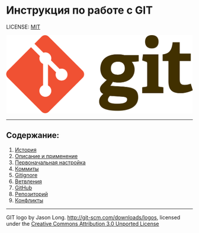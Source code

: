 # Инструкция по работе с GIT

LICENSE: [MIT](./license.md)

![упс, здесь должно было быть git logo, но что-то пошло не так](2560px-Git-logo.png)

___
## Содержание:
1. [История](history.md)
2. [Описание и применение](application.md)
3. [Первоначальная настройка](firststep.md)
4. [Коммиты](comits.md)
5. [Gitignore](ignore.md)
6. [Ветвления](vetka.md) 
7. [GitHub](github.md)
8. [Репозиторий](reposit.md)
9. [Конфликты](conflict.md)



---

GIT logo by Jason Long. http://git-scm.com/downloads/logos, licensed under the [Creative Commons Attribution 3.0 Unported License](https://creativecommons.org/licenses/by/3.0/)
